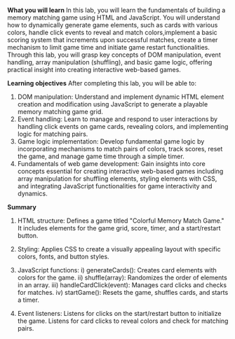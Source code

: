 **What you will learn**
In this lab, you will learn the fundamentals of building a memory matching game using HTML and JavaScript.
You will understand how to dynamically generate game elements, such as cards with various colors,
handle click events to reveal and match colors,implement a basic scoring system that increments upon successful matches,
create a timer mechanism to limit game time and initiate game restart functionalities. Through this lab, you will grasp key
concepts of DOM manipulation, event handling, array manipulation (shuffling), and basic game logic, offering practical insight 
into creating interactive web-based games.

**Learning objectives**
After completing this lab, you will be able to:
1. DOM manipulation: Understand and implement dynamic HTML element
   creation and modification using JavaScript to generate a playable memory matching game grid.
2. Event handling: Learn to manage and respond to user interactions by handling click events on game cards,
   revealing colors, and implementing logic for matching pairs.
3. Game logic implementation: Develop fundamental game logic by incorporating mechanisms to match pairs of colors,
   track scores, reset the game, and manage game time through a simple timer.
4. Fundamentals of web game development: Gain insights into core concepts essential for creating interactive web-based games
   including array manipulation for shuffling elements, styling elements with CSS,
   and integrating JavaScript functionalities for game interactivity and dynamics.

**Summary**
1. HTML structure: Defines a game titled "Colorful Memory Match Game." It includes elements for the game grid, score, timer, and a start/restart button.
2. Styling: Applies CSS to create a visually appealing layout with specific colors, fonts, and button styles.

3. JavaScript functions:
i) generateCards(): Creates card elements with colors for the game.
ii) shuffle(array): Randomizes the order of elements in an array.
iii) handleCardClick(event): Manages card clicks and checks for matches.
iv) startGame(): Resets the game, shuffles cards, and starts a timer.

4. Event listeners: Listens for clicks on the start/restart button to initialize the game. Listens for card clicks to reveal colors and check for matching pairs.
